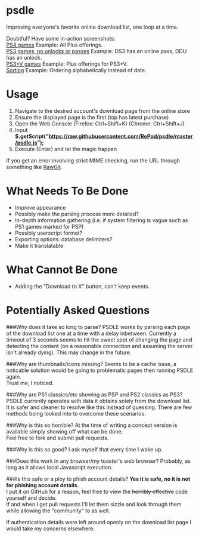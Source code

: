 psdle
=====

Improving everyone's favorite online download list, one loop at a time.

Doubtful? Have some in-action screenshots:    
[PS4 games](http://i.imgur.com/hFIw450.png) Example: All Plus offerings.    
[PS3 games, no unlocks or passes](http://i.imgur.com/1Iz43kd.png) Example: DS3 has an online pass, DDU has an unlock.    
[PS3+V games](http://i.imgur.com/WekNUVc.png) Example: Plus offerings for PS3+V.    
[Sorting](http://i.imgur.com/ta3YOO5.png) Example: Ordering alphabetically instead of date.

Usage
=====
1. Navigate to the desired account's download page from the online store
2. Ensure the displayed page is the first (top has latest purchase)
3. Open the Web Console (Firefox: Ctrl+Shift+K) (Chrome: Ctrl+Shift+J)
4. Input **$.getScript("https://raw.githubusercontent.com/RePod/psdle/master/psdle.js");** 
5. Execute (Enter) and let the magic happen
 
If you get an error involving strict MIME checking, run the URL through something like [RawGit](http://rawgit.com/).

What Needs To Be Done
=====
* Improve appearance
* Possibly make the parsing process more detailed?
* In-depth information gathering (i.e. if system filtering is vague such as PS1 games marked for PSP)
* Possibly userscript format?
* Exporting options: database delimiters?
* Make it translatable

What Cannot Be Done
=====
* Adding the "Download to X" button, can't keep events.

Potentially Asked Questions
=====
###Why does it take so long to parse?
PSDLE works by parsing each page of the download list one at a time with a delay inbetween. Currently a timeout of 3 seconds seems to hit the sweet spot of changing the page and detecting the content (on a reasonable connection and assuming the server isn't already dying).
This may change in the future.

###Why are thumbnails/icons missing?
Seems to be a cache issue, a noticable solution would be going to problematic pages then running PSDLE again.    
Trust me, I noticed.

###Why are PS1 classics/etc showing as PSP and PS2 classics as PS3?
PSDLE currently operates with data it obtains solely from the download list. It is safer and cleaner to resolve like this instead of guessing. There are few methods being looked into to overcome these scenarios.

###Why is this so horrible?
At the time of writing a concept version is available simply showing off what can be done.    
Feel free to fork and submit pull requests.

###Why is this so good?
I ask myself that every time I wake up.

###Does this work in any browser/my toaster's web browser?
Probably, as long as it allows local Javascript execution.

###Is this safe or a ploy to phish account details?
**Yes it is safe, no it is not for phishing account details.**    
I put it on GitHub for a reason, feel free to view the ~~horribly effective~~ code yourself and decide.    
If and when I get pull requests I'll let them sizzle and look through them while allowing the "community" to as well.

If authentication details were left around openly on the download list page I would take my concerns elsewhere.
